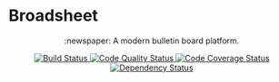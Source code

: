 <p align="center">
  <h1>Broadsheet</h1>
</p>

<p align="center">
  :newspaper: A modern bulletin board platform.
</p>

<p align="center">
  <a href="https://travis-ci.org/mtwilliams/broadsheet">
    <img alt="Build Status" src="https://img.shields.io/travis/mtwilliams/broadsheet/master.svg?label=build">
  </a>
  <a href="https://codeclimate.com/github/mtwilliams/broadsheet">
    <img alt="Code Quality Status" src="https://img.shields.io/codeclimate/github/mtwilliams/broadsheet.svg?label=code%20quality">
  </a>
  <a href="https://codecov.io/github/mtwilliams/broadsheet?branch=master">
    <img alt="Code Coverage Status" src="https://img.shields.io/codecov/c/github/codecov/example-python/master.svg?label=code%20coverage">
  </a>
  <a href="https://gemnasium.com/mtwilliams/broadsheet">
    <img alt="Dependency Status" src="https://gemnasium.com/mtwilliams/broadsheet.svg?label=dependencies">
  </a>
</p>
